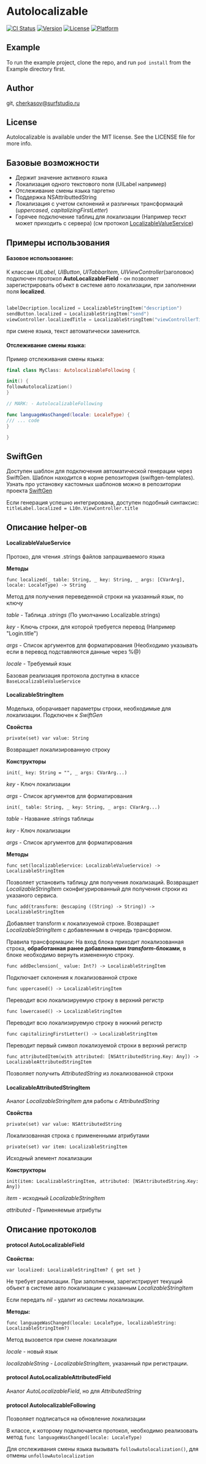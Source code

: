 # Autolocalizable

[![CI Status](https://img.shields.io/travis/git/Autolocalizable.svg?style=flat)](https://travis-ci.org/git/Autolocalizable)
[![Version](https://img.shields.io/cocoapods/v/Autolocalizable.svg?style=flat)](https://cocoapods.org/pods/Autolocalizable)
[![License](https://img.shields.io/cocoapods/l/Autolocalizable.svg?style=flat)](https://cocoapods.org/pods/Autolocalizable)
[![Platform](https://img.shields.io/cocoapods/p/Autolocalizable.svg?style=flat)](https://cocoapods.org/pods/Autolocalizable)

## Example

To run the example project, clone the repo, and run `pod install` from the Example directory first.

## Author

git, cherkasov@surfstudio.ru

## License

Autolocalizable is available under the MIT license. See the LICENSE file for more info.

## Базовые возможности

- Держит значение активного языка 
- Локализация одного текстового поля (UILabеl например)
- Отслеживание смены языка таргетно 
- Поддержка NSAttributtedString 
- Локализация с учетом склонений и различных трансформаций (_uppercased_, _capitalizingFirstLetter_)
- Горячее подключение таблиц для локализации (Например тескт может приходить с сервера) (см протокол [LocalizableValueService](LocalizableValueService))

## Примеры использования

#### Базовое использование:

К классам _UILabel_, _UIButton_, _UITabbarItem_, _UIViewController_(заголовок) подключен протокол **AutoLocalizableField** - он позволяет зарегистрировать объект в системе авто локализации, при заполнении поля **localized**. 

```swift

labelDecription.localized = LocalizableStringItem("description")
sendButton.localized = LocalizableStringItem("send")
viewController.localizedTitle = LocalizableStringItem("viewControllerTitle")

```

при смене языка, текст автоматически заменится.

#### Отслеживание смены языка:

Пример отслеживания смены языка: 

```swift
final class MyClass: AutolocalizableFollowing {

init() {
followAutolocalization()
}

// MARK: - AutolocalizableFollowing

func languageWasChanged(locale: LocaleType) {
/// ... code    
}

}

```

## SwiftGen

Доступен шаблон для подключения автоматической генерации через SwiftGen.
Шаблон находится в корне репозитория (swiftgen-templates).
Узнать про установку кастомных шаблонов можно в репозитории проекта [SwiftGen](https://github.com/SwiftGen/SwiftGen#choosing-your-template)

Если генерация успешно интегрирована, доступен подобный синтаксис: 
`titleLabel.localized = L10n.ViewController.title`

## Описание helper-ов

#### LocalizableValueService

Протоко, для чтения .strings файлов запрашиваемого языка

**Методы**

`func localized(_ table: String, _ key: String, _ args: [CVarArg], locale: LocaleType) -> String`

Метод для получения переведенной строки на указанный язык, по ключу

_table_ - Таблица _.strings_ (По умолчанию Localizable.strings)

_key_ - Ключь строки, для которой требуется перевод (Например "Login.title")

_args_ - Список аргументов для форматирования (Необходимо указывать если в перевод подставляются данные через %@)

_locale_ - Требуемый язык

Базовая реализация протокола доступна в классе `BaseLocalizableValueService`

#### LocalizableStringItem 

Моделька, оборачивает параметры строки, необходимые для локализации. Подключен к _SwiftGen_

**Свойства**

`private(set) var value: String`

Возвращает локализированную строку

**Конструкторы**

`init(_ key: String = "", _ args: CVarArg...)`

_key_ - Ключ локализации

_args_ - Список аргументов для форматирования

`init(_ table: String, _ key: String, _ args: CVarArg...)`

_table_ - Название .strings таблицы

_key_ - Ключ локализации

_args_ - Список аргументов для форматирования

**Методы**

`func set(localizableService: LocalizableValueService) -> LocalizableStringItem`

Позволяет установить таблицу для получения локализаций. Возвращает _LocalizableStringItem_ сконфигурированный для получения строки из указаного сервиса. 

`func add(transform: @escaping ((String) -> String)) -> LocalizableStringItem`

Добавляет transform к локализуемой строке. Возвращает _LocalizableStringItem_ с добавленным в очередь трансформом. 

Правила трансформации: На вход блока приходит локализованная строка, **обработанная ранее добавленными _transform_-блоками**, в блоке необходимо вернуть измененную строку.

`func addDeclension(_ value: Int?) -> LocalizableStringItem`

Подключает склонения к локализованной строке

`func uppercased() -> LocalizableStringItem`

Переводит всю локализируемую строку в верхний регистр

`func lowercased() -> LocalizableStringItem`

Переводит всю локализируемую строку в нижний регистр

`func capitalizingFirstLetter() -> LocalizableStringItem`

Переводит первый символ локализуемой строки в верхний регистр

`func attributedItem(with attributed: [NSAttributedString.Key: Any]) -> LocalizableAttributedStringItem`

Позволяет получить  _AttributedString_ из локализованной строки  

#### LocalizableAttributedStringItem

Аналог _LocalizableStringItem_ для работы с  _AttributedString_

**Свойства**

`private(set) var value: NSAttributedString`

Локализованная строка с примененными атрибутами

`private(set) var item: LocalizableStringItem`

Исходный элемент локализации

**Конструкторы**

`init(item: LocalizableStringItem, attributed: [NSAttributedString.Key: Any])`

_item_ - исходный _LocalizableStringItem_

_attributed_ - Применяемые атрибуты

## Описание протоколов

#### protocol AutoLocalizableField

**Свойства:**

`var localized: LocalizableStringItem? { get set }`

Не требует реализации. 
При заполнении, зарегистрирует текущий объект в системе авто локализации с указанным _LocalizableStringItem_

Если передать _nil_ - удалит из системы локализации.

**Методы:**

`func languageWasChanged(locale: LocaleType, localizableString: LocalizableStringItem?)`

Метод вызовется при смене локализации

_locale_ - новый язык

_localizableString_ -  _LocalizableStringItem_, указанный при регистрации. 

#### protocol AutoLocalizableAttributedField

Аналог _AutoLocalizableField_, но для _AttributedString_


#### protocol AutolocalizableFollowing

Позволяет подписаться на обновление локализации

В классе, к которому подключается протокол, необходимо реализовать метод  `func languageWasChanged(locale: LocaleType)`

Для отслеживания смены языка вызывать `followAutolocalization()`, для отмены `unfollowAutolocalization` 


